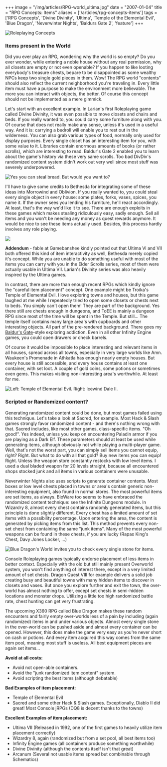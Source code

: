 +++
image = "/img/articles/RPG-world_ultima.jpg"
date = "2007-01-04"
title = "RPG Concepts: Items"
aliases = ['/articles/rpg-concepts-items']
tags = ['RPG Concepts', 'Divine Divinity', 'Ultima', 'Temple of the Elemental Evil', 'Blue Dragon', 'Neverwinter Nights', 'Baldurs Gate 2', 'feature']
+++

![Roleplaying Concepts](/img/articles/RPG.jpg)

### Items present in the World

Did you ever play an RPG, wondering why the world is so empty? Do you ever wonder, while entering a noble house without any real permission, why all closets are empty or not even openable? If you happen to like looting everybody's treasure chests, bepare to be disappointed as some wealthy NPCs keep two single gold pieces in them. Wow! The RPG world "contents" should also reflect the current neighborhood you're traveling in. Every little item must have a purpose to make the environment more believable. The more you can interact with objects, the better. Of course this concept should not be implemented as a mere gimmick.

Let's start with an excellent example. In Larian's first Roleplaying game called Divine Divinity, it was even possible to move closets and chairs and beds. If you really wanted to, you could carry some furniture along with you. Of course that does not really make any sense, unless it's used in a useful way. And it is: carrying a bedroll will enable you to rest out in the wilderness. You can also grab various types of food, normally only used for display purposes. Every single closet has an interesting item for you, with some value to it. Libraries contain enormous amounts of books (or rather scrolls), which are interesting to read. Baldur's Gate 2 enabled you to learn about the game's history via these very same scrolls. Too bad DivDiv's randomized content system didn't work out very well since most stuff was severely underpowered.

![](/img/articles/RPG-world_divdiv.jpg "Yes you can steal bread. But would you want to?")

I'll have to give some credits to Bethesda for integrating some of these ideas into Morrowind and Oblivion. If you really wanted to, you could steal every single object in every house: some plates, forks, vases, spices, you name it. If the owner sees you lending his furniture, he'll react accordingly. At least, that's the way we'd like it to see. There are enough exploits in these games which makes stealing ridiculously easy, sadly enough. Sell all items and you won't be needing any money as quest rewards anymore. It would be nice to see these items actually used. Besides, this process hardly involves any role playing.

![](/img/articles/RPG-world_ultima.jpg)

**Addendum** - fable at Gamebanshee kindly pointed out that Ultima VI and VII both offered this kind of item interactivity as well, Bethesda merely copied it's concept. While you are unable to do something useful with most of the items you can carry with you in the Elder Scrolls series, most of them were actually usable in Ultima VII. Larian's Divinity series was also heavily inspired by the Ultima games.

In contrast, there are more than enough recent RPGs which kindly ignore the "careful item placement" concept. One example might be Troika's Temple of Elemental Evil. I love exploring towns and houses, but this game laughed at me while I repeatedly tried to open some closets or chests next to beds. You simply can't open them! They are part of the background. Yes there still are chests enough in dungeons, and ToEE is mainly a dungeon RPG since most of the time will be spent in the Temple. But still... The temple itself contains many large area's with cupboards and other interesting objects. All part of the pre-rendered background. There goes my [Baldur's Gate](/tags/baldurs-gate-2/)-style exploring addiction. Even in all other Infinity Engine games, you could open drawers or check barrels.

Of course it would be impossible to place interesting and relevant items in all houses, spread across all towns, especially in very large worlds like Amn. Waukeen's Promenade in Athkatla has enough nearly empty houses. But every house is still accessible, and every house contains at least one container, with set loot. A couple of gold coins, some potions or sometimes even gems. This makes visiting non-interesting area's worthwhile. At least for me.

![](/img/articles/RPG-world_toee.jpg "Left: Temple of Elemental Evil. Right: Icewind Dale II.")

### Scripted or Randomized content?

Generating randomized content could be done, but most games failed using this technique. Let's take a look at Sacred, for example. Most Hack & Slash games strongly favor randomized content - and there's nothing wrong with that. Sacred includes, like most other games, class-specific items. "Oh good!". Yes indeed, unless you keep on encountering Paladin armor if you are playing as a Dark Elf. These parameters should at least be used while generating items, although obviously not while playing a multi-player game. Well, that's not the worst part, you can simply sell items you cannot equip, right? Right. But what to do with all that gold? Buy new items you can equip! Right. Unless the weapon store constantly restocks with low level items. I used a dual bladed weapon for 20 levels straight, because all encountered shops stocked junk and all items in various containers were unusable.

Neverwinter Nights also uses scripts to generate container contents. Most boxes or low level chests placed in towns or area's contain generic non-interesting equipment, also found in normal stores. The most powerful items are set items, as always. BioWare too seems to have embraced the randomized content technique: see the Infinite Dungeons module. In Wizardry 8, almost every chest contains randomly generated items, but this principle is done slightly different. Every chest has a limited amount of set items with a possibility percentage. Upon entering the area, the content is generated by picking items from this list. This method prevents every non-set chest from containing the same "junk items". Many of the most powerful weapons can be found in these chests, if you are lucky (Rapax King's Chest, Davy Jones Locker, ...)

![](/img/articles/RPG-world_bluedragon.jpg "Blue Dragon's World invites you to check every single stone for items.")

Console Roleplaying games typically endorse placement of less items in better context. Especially with the old but still mainly present Overworld system, you won't find anything of interest there, except in a very limited amount of set chests. Dragon Quest VIII for example delivers a solid job creating busy and beautiful towns with many hidden items to discover in closets and vases. But once you explore further and exit the town, the over-world has almost nothing to offer, except set chests in semi-hidden locations and monster drops. Utilizing a little too high randomized battle rate, chest hunting can get very frustrating.

The upcoming X360 RPG called Blue Dragon makes these random encounters and fairly empty over-worlds less of a pain by including (again randomized) items in and under various objects. Almost every single stone in the over-world can be pushed aside and almost every container can be opened. However, this does make the game very easy as you're never short on cash or potions. And every item acquired this way comes from the same item pool, meaning most stuff is useless. All best equipment pieces are again set items...

**Avoid at all costs:**

- Avoid not open-able containers.
- Avoid the "junk randomized item content" system.
- Avoid scripting the best items (although debatable)

**Bad Examples of item placement:**

- Temple of Elemental Evil
- Sacred and some other Hack & Slash games. Exceptionally, Diablo II did great!
Most Console jRPGs (DQ8 is decent thanks to the towns)

**Excellent Examples of item placement:** 

- Ultima VII (Released in 1992, one of the first games to heavily utilize item placement correctly)
- Wizardry 8, again (randomized but from a set pool, all best items too)
- Infinity Engine games (all containers produce something worthwhile)
- Divine Divinity (although the contents itself isn't that great)
- Arcanum (Several not usable items spread but combinable through Schematics)
